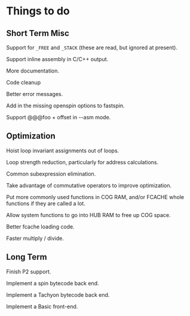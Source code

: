 Things to do
============

Short Term Misc
---------------
Support for `_FREE` and `_STACK` (these are read, but ignored at present).

Support inline assembly in C/C++ output.

More documentation.

Code cleanup

Better error messages.

Add in the missing openspin options to fastspin.

Support @@@foo + offset in --asm mode.

Optimization
------------

Hoist loop invariant assignments out of loops.

Loop strength reduction, particularly for address calculations.

Common subexpression elimination.

Take advantage of commutative operators to improve optimization.

Put more commonly used functions in COG RAM, and/or FCACHE whole functions
if they are called a lot.

Allow system functions to go into HUB RAM to free up COG space.

Better fcache loading code.

Faster multiply / divide.

Long Term
---------

Finish P2 support.

Implement a spin bytecode back end.

Implement a Tachyon bytecode back end.

Implement a Basic front-end.

